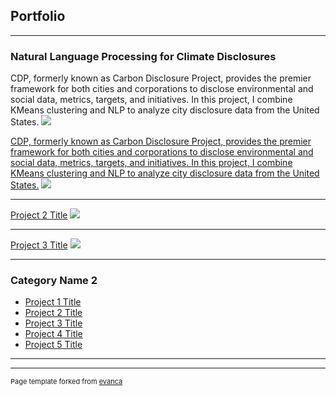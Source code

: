 ## Portfolio

---

### Natural Language Processing for Climate Disclosures
CDP, formerly known as Carbon Disclosure Project, provides the premier framework for both cities and corporations to disclose environmental and social data, metrics, targets, and initiatives. In this project, I combine KMeans clustering and NLP to analyze city disclosure data from the United States.
<img src="images/dummy_thumbnail.jpg?raw=true"/>

[CDP, formerly known as Carbon Disclosure Project, provides the premier framework for both cities and corporations to disclose environmental and social data, metrics, targets, and initiatives. In this project, I combine KMeans clustering and NLP to analyze city disclosure data from the United States.](/sample_page)
<img src="images/dummy_thumbnail.jpg?raw=true"/>

---
[Project 2 Title](/pdf/sample_presentation.pdf)
<img src="images/dummy_thumbnail.jpg?raw=true"/>

---
[Project 3 Title](http://example.com/)
<img src="images/dummy_thumbnail.jpg?raw=true"/>

---

### Category Name 2

- [Project 1 Title](http://example.com/)
- [Project 2 Title](http://example.com/)
- [Project 3 Title](http://example.com/)
- [Project 4 Title](http://example.com/)
- [Project 5 Title](http://example.com/)

---




---
<p style="font-size:11px">Page template forked from <a href="https://github.com/evanca/quick-portfolio">evanca</a></p>
<!-- Remove above link if you don't want to attibute -->
